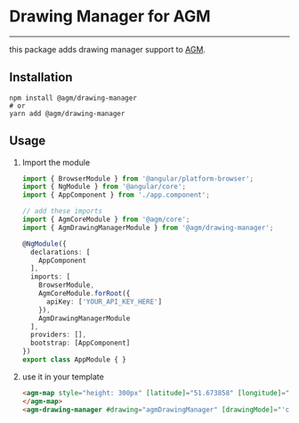 # Drawing Manager for AGM

-----

this package adds drawing manager support to [AGM][agm].

## Installation

```shell
npm install @agm/drawing-manager
# or
yarn add @agm/drawing-manager
```

## Usage

1. Import the module

    ```typescript
    import { BrowserModule } from '@angular/platform-browser';
    import { NgModule } from '@angular/core';
    import { AppComponent } from './app.component';

    // add these imports
    import { AgmCoreModule } from '@agm/core';
    import { AgmDrawingManagerModule } from '@agm/drawing-manager';

    @NgModule({
      declarations: [
        AppComponent
      ],
      imports: [
        BrowserModule,
        AgmCoreModule.forRoot({
          apiKey: ['YOUR_API_KEY_HERE']
        }),
        AgmDrawingManagerModule
      ],
      providers: [],
      bootstrap: [AppComponent]
    })
    export class AppModule { }
    ```
2. use it in your template

    ```html
    <agm-map style="height: 300px" [latitude]="51.673858" [longitude]="7.815982" [agmDrawingManager]="drawing">
    </agm-map>
    <agm-drawing-manager #drawing="agmDrawingManager" [drawingMode]="'circle'" [circleOptions]="{fillColor:'red', radius: 150}"></agm-drawing-manager>
    ```


[drawing-manager]: https://developers.google.com/maps/documentation/javascript/reference/#drawing
[agm]: https://angular-maps.com/
